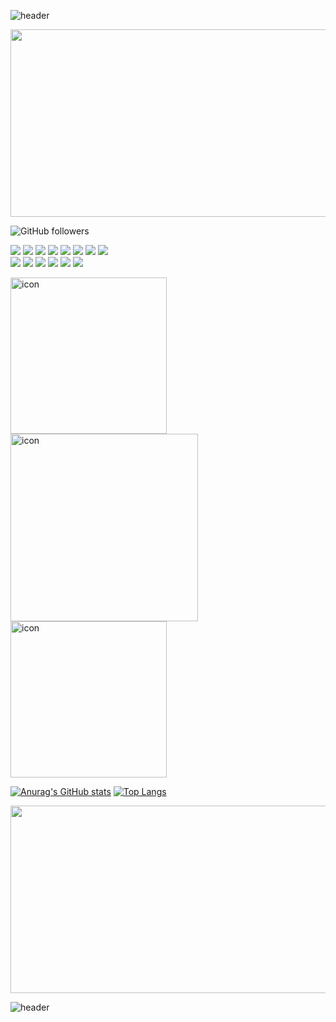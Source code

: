 
<!-- ![header](https://capsule-render.vercel.app/api?text=PJB!&fontSize=20&rotate=-30) -->

![header](https://capsule-render.vercel.app/api?type=waving&text=PJB!&height=20&&stroke=61dafb&fontAlign=90&fontSize=20&rotate=0)




<img src="https://mblogthumb-phinf.pstatic.net/MjAxODA1MjlfMjY2/MDAxNTI3NTcwODY5NTg0.nUlWxNLL-m_r2mlN1tU_zln9t2jZ9Ew_m8nig2IbLz4g.dC59AT5ygy3BPL47za7CeD_Af8WCnCRAroAYsnAo6h4g.GIF.rlfjrl24/%EB%B2%9A%EA%BD%83_%286%29.gif?type=w800" width="850" height="300">







![GitHub followers](https://img.shields.io/github/followers/pjinbum?style=social)
<!-- 뱃지-->
<span><img src="https://img.shields.io/badge/html5-E34F26?style=for-the-badge&logo=html5&logoColor=white"></span>
<span><img src="https://img.shields.io/badge/CSS-blue?style=for-the-badge&logo=css3&logoColor=white"></span>
<span><img src="https://img.shields.io/badge/JavaScript-ffff09?style=for-the-badge&logo=JavaScript&logoColor=white"></span>
<span><img src="https://img.shields.io/badge/Jquery-green?style=for-the-badge&logo=jQuery&logoColor=white"></span>
<span><img src="https://img.shields.io/badge/bootstrap-pink?style=for-the-badge&logo=Bootstrap&logoColor=white"></span>
<span><img src="https://img.shields.io/badge/nodeJs-f89901?style=for-the-badge&logo=Node.js&logoColor=white"></span>
<span><img src="https://img.shields.io/badge/react-61dafb?style=for-the-badge&logo=React&logoColor=white"></span>
<span><img src="https://img.shields.io/badge/SQL-Yellow?style=for-the-badge&logo=Microsoft SQL Server&logoColor=white"></span>
<br>
<span><img src="https://img.shields.io/badge/VueJs-4fc08d?style=for-the-badge&logo=Vue.js&logoColor=white"></span>
<span><img src="https://img.shields.io/badge/TypeScript-00aff0?style=for-the-badge&logo=TypeScript&logoColor=white"></span>
<span><img src="https://img.shields.io/badge/github-181717?style=for-the-badge&logo=GitHub&logoColor=white"></span>
<span><img src="https://img.shields.io/badge/jsx-6833cb?style=for-the-badge&logo=Jsx&logoColor=white"></span>
<span><img src="https://img.shields.io/badge/Python-ffff09?style=for-the-badge&logo=Python&logoColor=white"></span>
<span><img src="https://img.shields.io/badge/firebase-fa2101?style=for-the-badge&logo=firebase&logoColor=white"></span>








<!--
<img src="https://img.shields.io/badge/CSS-blue?style=flat&logo=Sass&logoColor=CC6699"/>
<img src="https://img.shields.io/badge/{내용}-{배경 색깔}?style={스타일}&logo={로고이름}&logoColor={로고 색깔}"/>
https://simpleicons.org/ 로고사이트
https://github.com/anuraghazra/github-readme-stats
[![Top Langs](https://github-readme-stats.vercel.app/api/top-langs/?username=깃허브아이디)](https://github.com/깃허브아이디/github-readme-stats)
[![Anurag's GitHub stats](https://github-readme-stats.vercel.app/api?username=깃허브아이디)](https://github.com/깃허브아이디/github-readme-stats)

![Anurag's GitHub stats](https://github-readme-stats.vercel.app/api?username=깃허브이름&show_icons=true&theme=dark)
-->




<span><img src="https://techstack-generator.vercel.app/js-icon.svg" alt="icon" width="250" height="250" /></span>
<span><img src="https://techstack-generator.vercel.app/react-icon.svg" alt="icon" width="300" height="300" /></span>
<span><img src="https://techstack-generator.vercel.app/ts-icon.svg" alt="icon" width="250" height="250" /></span>

<!--
![Anurag's GitHub stats](https://github-readme-stats.vercel.app/api?username=pjinbum&show_icons=true&theme=dark)
[![Top Langs](https://github-readme-stats.vercel.app/api/top-langs/?username=pjinbum&layout=compact)](https://github.com/anuraghazra/github-readme-stats)

-->



[![Anurag's GitHub stats](https://github-readme-stats.vercel.app/api?username=pjinbum)](https://github.com/pjinbum/github-readme-stats)
[![Top Langs](https://github-readme-stats.vercel.app/api/top-langs/?username=pjinbum)](https://github.com/pjinbum/github-readme-stats)


<img src="https://search.pstatic.net/common/?src=http%3A%2F%2Fblogfiles.naver.net%2FMjAxODExMDFfMzMg%2FMDAxNTQxMDQ5OTE4MDk0.28v5qxmvt53dUK8LK4YxxRqRGwiXZNQX-epxH7uDIskg.BkTWxjFYeJbKDk7zM56NtFvvU0WjTe9XrBtrSNpxYx8g.JPEG.dvd671%2Fmirage_%25A8%25CF%25BD%25B4%25B0%25A1%25B7%25CE%25C1%25EE.jpg&type=sc960_832" width="850" height="300">

![header](https://capsule-render.vercel.app/api?type=rect&height=200&text=Upgrade%20Together&fontAlign=50&stroke=00FF00)









